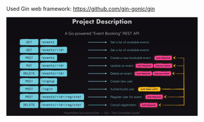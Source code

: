 Used Gin web framework: https://github.com/gin-gonic/gin

![project-roadmap](./assets/project-roadmap.png)